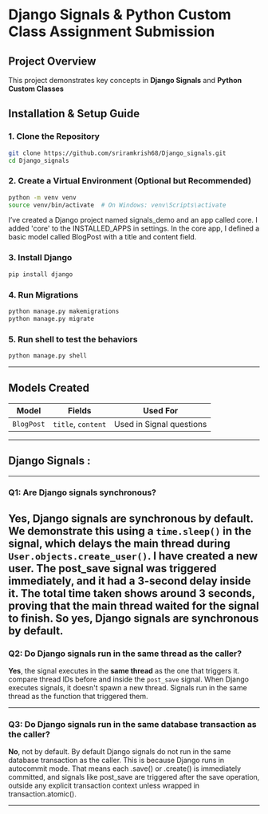 # Django Signals & Python Custom Class Assignment Submission


## Project Overview

This project demonstrates key concepts in **Django Signals** and **Python Custom Classes**

## Installation & Setup Guide

### 1. Clone the Repository

```bash
git clone https://github.com/sriramkrish68/Django_signals.git
cd Django_signals
```

### 2. Create a Virtual Environment (Optional but Recommended)

```bash
python -m venv venv
source venv/bin/activate  # On Windows: venv\Scripts\activate
```
I’ve created a Django project named signals_demo and an app called core. I added 'core' to the INSTALLED_APPS in settings.
In the core app, I defined a basic model called BlogPost with a title and content field.

### 3. Install Django

```bash
pip install django
```

### 4. Run Migrations

```bash
python manage.py makemigrations
python manage.py migrate
```

### 5. Run shell to test the behaviors

```bash
python manage.py shell
```


---

## Models Created

| Model      | Fields             | Used For                               |
| ---------- | ------------------ | -------------------------------------- |
| `BlogPost` | `title`, `content` | Used in Signal questions               |

---

## Django Signals :

---

### Q1: Are Django signals synchronous?

**Yes**, Django signals are synchronous by default.
We demonstrate this using a `time.sleep()` in the signal, which delays the main thread during `User.objects.create_user()`.
I have created a new user. The post_save signal was triggered immediately, and it had a 3-second delay inside it.
The total time taken shows around 3 seconds, proving that the main thread waited for the signal to finish.
So yes, Django signals are synchronous by default.
---

### Q2: Do Django signals run in the same thread as the caller?

**Yes**, the signal executes in the **same thread** as the one that triggers it.
 compare thread IDs before and inside the `post_save` signal. When Django executes signals, it doesn't spawn a new thread.
Signals run in the same thread as the function that triggered them.

---

### Q3: Do Django signals run in the same database transaction as the caller?

**No**, not by default. By default Django signals do not run in the same database transaction as the caller.
This is because Django runs in autocommit mode. That means each .save() or .create() is immediately committed, and signals like post_save are triggered after the save operation, outside any explicit transaction context unless wrapped in transaction.atomic().

---

